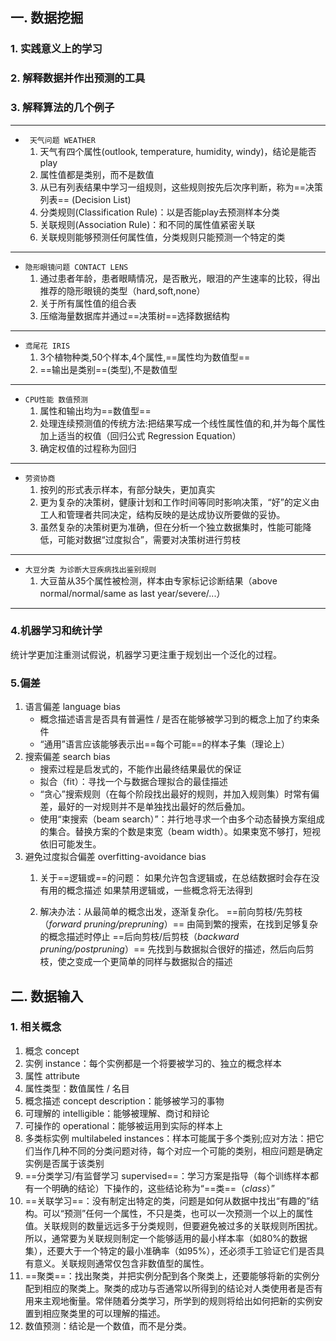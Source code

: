 ## 一. 数据挖掘
### 1. 实践意义上的学习
### 2. 解释数据并作出预测的工具
### 3. 解释算法的几个例子
----------------------------------
* ` 天气问题 WEATHER`
 	1. 天气有四个属性(outlook, temperature, humidity, windy)，结论是能否play
 	2. 属性值都是类别，而不是数值
 	3. 从已有列表结果中学习一组规则，这些规则按先后次序判断，称为==决策列表== (Decision List)
 	4. 分类规则(Classification Rule)：以是否能play去预测样本分类
 	5. 关联规则(Association Rule)：和不同的属性值紧密关联
 	6. 关联规则能够预测任何属性值，分类规则只能预测一个特定的类
***
* `隐形眼镜问题 CONTACT LENS`
    1. 通过患者年龄，患者眼睛情况，是否散光，眼泪的产生速率的比较，得出推荐的隐形眼镜的类型（hard,soft,none）
    2. 关于所有属性值的组合表
    3. 压缩海量数据库并通过==决策树==选择数据结构
***
* `鸢尾花 IRIS`
    1. 3个植物种类,50个样本,4个属性,==属性均为数值型==
    2. ==输出是类别==(类型),不是数值型

***
* `CPU性能 数值预测`
    1. 属性和输出均为==数值型==
    2. 处理连续预测值的传统方法:把结果写成一个线性属性值的和,并为每个属性加上适当的权值（回归公式 Regression Equation）
    3. 确定权值的过程称为回归
***
* `劳资协商`
    1. 按列的形式表示样本，有部分缺失，更加真实
    2. 更为复杂的决策树，健康计划和工作时间等同时影响决策，“好”的定义由工人和管理者共同决定，结构反映的是达成协议所要做的妥协。
    3. 虽然复杂的决策树更为准确，但在分析一个独立数据集时，性能可能降低，可能对数据“过度拟合”，需要对决策树进行剪枝
***
* ` 大豆分类 为诊断大豆疾病找出鉴别规则 `
  1. 大豆苗从35个属性被检测，样本由专家标记诊断结果（above normal/normal/same as last year/severe/...）
***

### 4.机器学习和统计学
统计学更加注重测试假说，机器学习更注重于规划出一个泛化的过程。
### 5.偏差
 1. 语言偏差 language bias
	 - 概念描述语言是否具有普遍性 / 是否在能够被学习到的概念上加了约束条件
	 - “通用”语言应该能够表示出==每个可能==的样本子集（理论上）
 2. 搜索偏差 search bias
	 - 搜索过程是启发式的，不能作出最终结果最优的保证
	 - 拟合（fit）：寻找一个与数据合理拟合的最佳描述
	 - “贪心”搜索规则（在每个阶段找出最好的规则，并加入规则集）时常有偏差，最好的一对规则并不是单独找出最好的然后叠加。
	 - 使用“束搜索（beam search）”：并行地寻求一个由多个动态替换方案组成的集合。替换方案的个数是束宽（beam width）。如果束宽不够打，短视依旧可能发生。
 3. 避免过度拟合偏差 overfitting-avoidance bias
	 1. 关于==逻辑或==的问题：
		如果允许包含逻辑或，在总结数据时会存在没有用的概念描述
		如果禁用逻辑或，一些概念将无法得到

	 2. 解决办法：从最简单的概念出发，逐渐复杂化。
		==前向剪枝/先剪枝（*forward pruning/prepruning*）== 由简到繁的搜索，在找到足够复杂的概念描述时停止
		==后向剪枝/后剪枝（*backward pruning/postpruning*）== 先找到与数据拟合很好的描述，然后向后剪枝，使之变成一个更简单的同样与数据拟合的描述

## 二. 数据输入
### 1. 相关概念
 1. 概念 concept
 2. 实例 instance：每个实例都是一个将要被学习的、独立的概念样本
 3. 属性 attribute
 4. 属性类型：数值属性 / 名目
 5. 概念描述 concept description：能够被学习的事物
 6. 可理解的 intelligible：能够被理解、商讨和辩论
 7. 可操作的 operational：能够被运用到实际的样本上
 8. 多类标实例 multilabeled instances：样本可能属于多个类别;应对方法：把它们当作几种不同的分类问题对待，每个对应一个可能的类别，相应问题是确定实例是否属于该类别
 9. ==分类学习/有监督学习 supervised==：学习方案是指导（每个训练样本都有一个明确的结论）下操作的，这些结论称为“==类==（*class*）”
 10. ==关联学习==：没有制定出特定的类，问题是如何从数据中找出“有趣的”结构。可以“预测”任何一个属性，不只是类，也可以一次预测一个以上的属性值。关联规则的数量远远多于分类规则，但要避免被过多的关联规则所困扰。所以，通常要为关联规则制定一个能够适用的最小样本率（如80%的数据集），还要大于一个特定的最小准确率（如95%），还必须手工验证它们是否具有意义。关联规则通常仅包含非数值型的属性。
 11. ==聚类==：找出聚类，并把实例分配到各个聚类上，还要能够将新的实例分配到相应的聚类上。聚类的成功与否通常以所得到的结论对人类使用者是否有用来主观地衡量。常伴随着分类学习，所学到的规则将给出如何把新的实例安置到相应聚类里的可以理解的描述。
 12. 数值预测：结论是一个数值，而不是分类。




